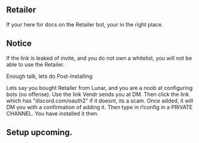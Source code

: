 ## Retailer

If your here for docs on the Retailer bot, your in the right place.

## Notice

 If the link is leaked of invite, and you do not own a whitelist, you will not be able to use the Retailer. 
 
 Enough talk, lets do Post-Installing
 
 Lets say you bought Retailer from Lunar, and you are a noob at configuring bots (no offense). Use the link Vendr sends you at DM. Then click the link which has "discord.com/oauth2" if it doesnt, its a scam. Once added, it will DM you with a confirmation of adding it. Then type in r!config in a PRIVATE CHANNEL. You have installed it then.

## Setup upcoming.
